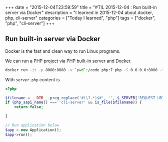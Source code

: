 +++
date = "2015-12-04T23:59:59"
title = "#TIL 2015-12-04 : Run built-in server via Docker"
description = "I learned in 2015-12-04 about docker, php, cli-server"
categories = ["Today I learned", "php"]
tags = ["docker", "php", "cli-server"]
+++



## Run built-in server via Docker

Docker is the fast and clean way to run Linux programs.

We can run a PHP project via PHP built-in server and Docker.

```bash
docker run -it -p 8080:8080 -v `pwd`:/code php:7 php -S 0.0.0.0:8080 -t /code/web /code/web/server.php
```

With `server.php` content is

```php
<?php

$filename = __DIR__.preg_replace('#(\?.*)$#', '', $_SERVER['REQUEST_URI']);
if (php_sapi_name() === 'cli-server' && is_file($filename)) {
    return false;

}

// Run application below
$app = new Application();
$app->run();
```
